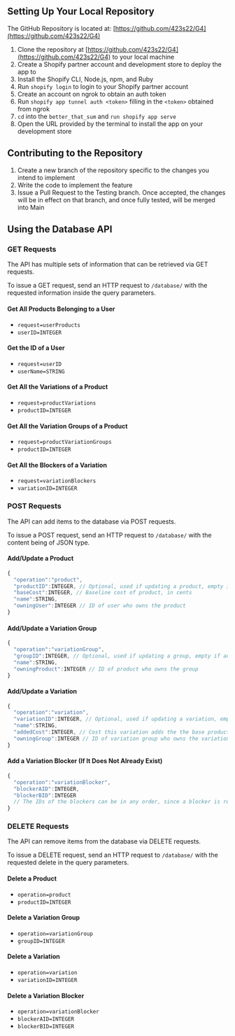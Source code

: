 ## Setting Up Your Local Repository
The GitHub Repository is located at: [https://github.com/423s22/G4](https://github.com/423s22/G4)

1. Clone the repository at [https://github.com/423s22/G4](https://github.com/423s22/G4) to your local machine
2. Create a Shopify partner account and development store to deploy the app to
3. Install the Shopify CLI, Node.js, npm, and Ruby
4. Run `shopify login` to login to your Shopify partner account
5. Create an account on ngrok to obtain an auth token
6. Run `shopify app tunnel auth <token>` filling in the `<token>` obtained from ngrok
7. `cd` into the `better_that_sum` and `run shopify app serve`
8. Open the URL provided by the terminal to install the app on your development store

## Contributing to the Repository
1. Create a new branch of the repository specific to the changes you intend to implement
2. Write the code to implement the feature
3. Issue a Pull Request to the Testing branch. Once accepted, the changes will be in effect on that branch, and once fully tested, will be merged into Main

## Using the Database API
### GET Requests
The API has multiple sets of information that can be retrieved via GET requests.

To issue a GET request, send an HTTP request to `/database/` with the requested information inside the query parameters.
#### Get All Products Belonging to a User
- `request=userProducts`
- `userID=INTEGER`
#### Get the ID of a User
- `request=userID`
- `userName=STRING`
#### Get All the Variations of a Product
- `request=productVariations`
- `productID=INTEGER`
#### Get All the Variation Groups of a Product
- `request=productVariationGroups`
- `productID=INTEGER`
#### Get All the Blockers of a Variation
- `request=variationBlockers`
- `variationID=INTEGER`

### POST Requests
The API can add items to the database via POST requests.

To issue a POST request, send an HTTP request to `/database/` with the content being of JSON type.
#### Add/Update a Product
```js
{
  "operation":"product",
  "productID":INTEGER, // Optional, used if updating a product, empty if adding
  "baseCost":INTEGER, // Baseline cost of product, in cents
  "name":STRING,
  "owningUser":INTEGER // ID of user who owns the product
}
```
#### Add/Update a Variation Group
```js
{
  "operation":"variationGroup",
  "groupID":INTEGER, // Optional, used if updating a group, empty if adding
  "name":STRING,
  "owningProduct":INTEGER // ID of product who owns the group
}
```
#### Add/Update a Variation
```js
{
  "operation":"variation",
  "variationID":INTEGER, // Optional, used if updating a variation, empty if adding
  "name":STRING,
  "addedCost":INTEGER, // Cost this variation adds the the base product, in cents
  "owningGroup":INTEGER // ID of variation group who owns the variation
}
```
#### Add a Variation Blocker (If It Does Not Already Exist)
```js
{
  "operation":"variationBlocker",
  "blockerAID":INTEGER,
  "blockerBID":INTEGER
  // The IDs of the blockers can be in any order, since a blocker is reflexive
}
```
### DELETE Requests
The API can remove items from the database via DELETE requests.

To issue a DELETE request, send an HTTP request to `/database/` with the requested delete in the query parameters.
#### Delete a Product
- `operation=product`
- `productID=INTEGER`
#### Delete a Variation Group
- `operation=variationGroup`
- `groupID=INTEGER`
#### Delete a Variation
- `operation=variation`
- `variationID=INTEGER`
#### Delete a Variation Blocker
- `operation=variationBlocker`
- `blockerAID=INTEGER`
- `blockerBID=INTEGER`
